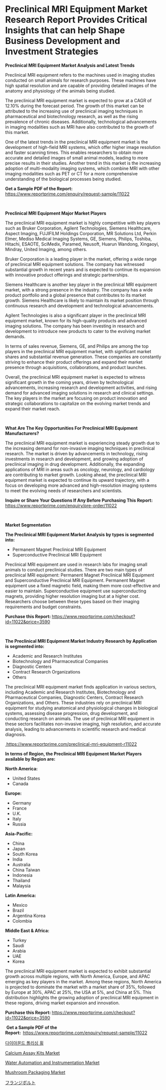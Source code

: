 <p><h1>Preclinical MRI Equipment Market Research Report Provides Critical Insights that can help Shape Business Development and Investment Strategies</h1></p><p><strong>Preclinical MRI Equipment Market Analysis and Latest Trends</strong></p>
<p><p>Preclinical MRI equipment refers to the machines used in imaging studies conducted on small animals for research purposes. These machines have high spatial resolution and are capable of providing detailed images of the anatomy and physiology of the animals being studied.</p><p>The preclinical MRI equipment market is expected to grow at a CAGR of 12.10% during the forecast period. The growth of this market can be attributed to the increasing use of preclinical imaging techniques in pharmaceutical and biotechnology research, as well as the rising prevalence of chronic diseases. Additionally, technological advancements in imaging modalities such as MRI have also contributed to the growth of this market.</p><p>One of the latest trends in the preclinical MRI equipment market is the development of high-field MRI systems, which offer higher image resolution and faster scanning times. This enables researchers to obtain more accurate and detailed images of small animal models, leading to more precise results in their studies. Another trend in this market is the increasing adoption of multi-modality imaging systems, which combine MRI with other imaging modalities such as PET or CT for a more comprehensive understanding of the biological processes being studied.</p></p>
<p><strong>Get a Sample PDF of the Report:&nbsp;</strong> <a href="https://www.reportprime.com/enquiry/request-sample/11022">https://www.reportprime.com/enquiry/request-sample/11022</a></p>
<p>&nbsp;</p>
<p><strong>Preclinical MRI Equipment Major Market Players</strong></p>
<p><p>The preclinical MRI equipment market is highly competitive with key players such as Bruker Corporation, Agilent Technologies, Siemens Healthcare, Aspect Imaging, FUJIFILM Holdings Corporation, MR Solutions Ltd, Perkin Elmer, Mediso Medical Imaging Systems, GE, Siemens, Philips, Toshiba, Hitachi, ESAOTE, SciMedix, Paramed, Neusoft, Huarun Wandong, Xingaoyi, Mindray, United Imaging, among others.</p><p>Bruker Corporation is a leading player in the market, offering a wide range of preclinical MRI equipment solutions. The company has witnessed substantial growth in recent years and is expected to continue its expansion with innovative product offerings and strategic partnerships.</p><p>Siemens Healthcare is another key player in the preclinical MRI equipment market, with a strong presence in the industry. The company has a wide product portfolio and a global presence that contributes to its market growth. Siemens Healthcare is likely to maintain its market position through continuous research and development and technological advancements.</p><p>Agilent Technologies is also a significant player in the preclinical MRI equipment market, known for its high-quality products and advanced imaging solutions. The company has been investing in research and development to introduce new products to cater to the evolving market demands.</p><p>In terms of sales revenue, Siemens, GE, and Philips are among the top players in the preclinical MRI equipment market, with significant market shares and substantial revenue generation. These companies are constantly striving to enhance their product offerings and expand their market presence through acquisitions, collaborations, and product launches.</p><p>Overall, the preclinical MRI equipment market is expected to witness significant growth in the coming years, driven by technological advancements, increasing research and development activities, and rising demand for advanced imaging solutions in research and clinical settings. The key players in the market are focusing on product innovation and strategic collaborations to capitalize on the evolving market trends and expand their market reach.</p></p>
<p>&nbsp;</p>
<p><strong>What Are The Key Opportunities For Preclinical MRI Equipment Manufacturers?</strong></p>
<p><p>The preclinical MRI equipment market is experiencing steady growth due to the increasing demand for non-invasive imaging techniques in preclinical research. The market is driven by advancements in technology, rising investments in research and development, and growing adoption of preclinical imaging in drug development. Additionally, the expanding applications of MRI in areas such as oncology, neurology, and cardiology are contributing to market growth. Looking ahead, the preclinical MRI equipment market is expected to continue its upward trajectory, with a focus on developing more advanced and high-resolution imaging systems to meet the evolving needs of researchers and scientists.</p></p>
<p><strong>Inquire or Share Your Questions If Any Before Purchasing This Report:</strong> <a href="https://www.reportprime.com/enquiry/pre-order/11022">https://www.reportprime.com/enquiry/pre-order/11022</a></p>
<p>&nbsp;</p>
<p><strong>Market Segmentation</strong></p>
<p><strong>The Preclinical MRI Equipment Market Analysis by types is segmented into:</strong></p>
<p><ul><li>Permanent Magnet Preclinical MRI Equipment</li><li>Superconductive Preclinical MRI Equipment</li></ul></p>
<p><p>Preclinical MRI equipment are used in research labs for imaging small animals to conduct preclinical studies. There are two main types of preclinical MRI equipment: Permanent Magnet Preclinical MRI Equipment and Superconductive Preclinical MRI Equipment. Permanent Magnet equipment use a fixed magnetic field, making them more cost-effective and easier to maintain. Superconductive equipment use superconducting magnets, providing higher resolution imaging but at a higher cost. Researchers choose between these types based on their imaging requirements and budget constraints.</p></p>
<p><strong>Purchase this Report:&nbsp;</strong><a href="https://www.reportprime.com/checkout?id=11022&price=3590">https://www.reportprime.com/checkout?id=11022&price=3590</a></p>
<p>&nbsp;</p>
<p><strong>The Preclinical MRI Equipment Market Industry Research by Application is segmented into:</strong></p>
<p><ul><li>Academic and Research Institutes</li><li>Biotechnology and Pharmaceutical Companies</li><li>Diagnostic Centers</li><li>Contract Research Organizations</li><li>Others</li></ul></p>
<p><p>The preclinical MRI equipment market finds application in various sectors, including Academic and Research Institutes, Biotechnology and Pharmaceutical Companies, Diagnostic Centers, Contract Research Organizations, and Others. These industries rely on preclinical MRI equipment for studying anatomical and physiological changes in biological systems, assessing disease progression, drug development, and conducting research on animals. The use of preclinical MRI equipment in these sectors facilitates non-invasive imaging, high resolution, and accurate analysis, leading to advancements in scientific research and medical diagnosis.</p></p>
<p><a href="https://www.reportprime.com/preclinical-mri-equipment-r11022">&nbsp;https://www.reportprime.com/preclinical-mri-equipment-r11022</a></p>
<p><strong>In terms of Region, the Preclinical MRI Equipment Market Players available by Region are:</strong></p>
<p>
    <p> <strong> North America: </strong>
        <ul>
            <li>United States</li>
            <li>Canada</li>
        </ul>
        </p> 
    <p> <strong> Europe: </strong>
        <ul>
            <li>Germany</li>
            <li>France</li>
            <li>U.K.</li>
            <li>Italy</li>
            <li>Russia</li>
        </ul>
        </p> 
    <p> <strong> Asia-Pacific: </strong>
        <ul>
            <li>China</li>
            <li>Japan</li>
            <li>South Korea</li>
            <li>India</li>
            <li>Australia</li>
            <li>China Taiwan</li>
            <li>Indonesia</li>
            <li>Thailand</li>
            <li>Malaysia</li>
        </ul>
        </p> 
    <p> <strong> Latin America: </strong>
        <ul>
            <li>Mexico</li>
            <li>Brazil</li>
            <li>Argentina Korea</li>
            <li>Colombia</li>
        </ul>
        </p> 
    <p> <strong> Middle East & Africa: </strong>
        <ul>
            <li>Turkey</li>
            <li>Saudi</li>
            <li>Arabia</li>
            <li>UAE</li>
            <li>Korea</li>
        </ul>
    </p>
    </p>
<p><p>The preclinical MRI equipment market is expected to exhibit substantial growth across multiple regions, with North America, Europe, and APAC emerging as key players in the market. Among these regions, North America is projected to dominate the market with a market share of 35%, followed by Europe at 30%, APAC at 25%, the USA at 5%, and China at 5%. This distribution highlights the growing adoption of preclinical MRI equipment in these regions, driving market expansion and innovation.</p></p>
<p><strong>Purchase this Report: </strong><a href="https://www.reportprime.com/checkout?id=11022&price=3590">https://www.reportprime.com/checkout?id=11022&price=3590</a></p>
<p>&nbsp;<strong>Get a Sample PDF of the Report:&nbsp;&nbsp;</strong><a href="https://www.reportprime.com/enquiry/request-sample/11022">https://www.reportprime.com/enquiry/request-sample/11022</a></p>
<p><strong></strong></p>
<p><p><a href="https://github.com/Elenrrera7685/Market-Research-Report-List-1/blob/main/924131922284.md">다이아몬드 폴리싱 휠</a></p><p><a href="https://github.com/sonuprakash1/Market-Research-Report-List-2/blob/main/calcium-assay-kits-market.md">Calcium Assay Kits Market</a></p><p><a href="https://issuu.com/reportprime-2/docs/water-automation-and-instrumentation-market-size-2">Water Automation and Instrumentation Market</a></p><p><a href="https://issuu.com/reportprime-2/docs/mushroom-packaging-market-size-2030.pptx">Mushroom Packaging Market</a></p><p><a href="https://github.com/ReyesKohler20231/Market-Research-Report-List-1/blob/main/872364524325.md">フランジボルト</a></p></p>